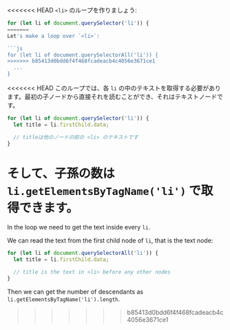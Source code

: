 <<<<<<< HEAD
`<li>` のループを作りましょう:

```js
for (let li of document.querySelector('li')) {
=======
Let's make a loop over `<li>`:

```js
for (let li of document.querySelectorAll('li')) {
>>>>>>> b85413d0bdd6f4f468fcadeacb4c4056e3671ce1
  ...
}
```

<<<<<<< HEAD
このループでは、各 `li` の中のテキストを取得する必要があります。最初の子ノードから直接それを読むことができ、それはテキストノードです。

```js
for (let li of document.querySelector('li')) {
  let title = li.firstChild.data;

  // titleは他のノードの前の <li> のテキストです
}
```

そして、子孫の数は `li.getElementsByTagName('li')` で取得できます。
=======
In the loop we need to get the text inside every `li`.

We can read the text from the first child node of `li`, that is the text node:

```js
for (let li of document.querySelectorAll('li')) {
  let title = li.firstChild.data;

  // title is the text in <li> before any other nodes
}
```

Then we can get the number of descendants as `li.getElementsByTagName('li').length`.
>>>>>>> b85413d0bdd6f4f468fcadeacb4c4056e3671ce1
